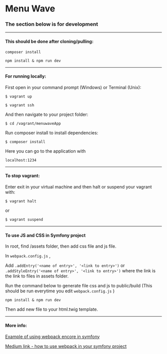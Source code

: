 # Menu Wave

### The section below is for development
---
#### This should be done after cloning/pulling:
```
composer install
```
```
npm install & npm run dev
```
---
#### For running locally:

First open in your command prompt (Windows) or Terminal (Unix):
```
$ vagrant up
```
```
$ vagrant ssh
```
And then navigate to your project folder:
```
$ cd /vagrant/menuwaveApp
```
Run composer install to install dependencies:
```
$ composer install
```
Here you can go to the application with  
````
localhost:1234
````
---

#### To stop vagrant:

Enter exit in your virtual machine and then halt or suspend your vagrant with:
```
$ vagrant halt
```
or
```
$ vagrant suspend
```
---
#### To use JS and CSS in Symfony project

In root, find /assets folder, then add css file and js file.


In ``webpack.config.js`` , 

Add ``.addEntry('<name of entry>', '<link to entry>')`` or ``.addStyleEntry('<name of entry>', '<link to entry>')`` where the link is the link to files in assets folder.


Run the command below to generate file css and js to public/build (This should be run everytime you edit ``webpack.config.js`` )

```
npm install & npm run dev 
```

Then add new file to your html.twig template.

---

#### More info: 

[Example of using webpack encore in symfony](https://symfony.com/doc/current/frontend/encore/simple-example.html)

[Medium link - how to use webpack in your symfony project](https://medium.com/@nioperas06/integrate-webpack-in-your-symfony-application-with-webpack-encore-ed338298a031)
